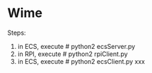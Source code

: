 # Wime

Steps: 

1. in ECS, execute # python2 ecsServer.py
2. in RPI, execute # python2 rpiClient.py
3. in ECS, execute # python2 ecsClient.py xxx
